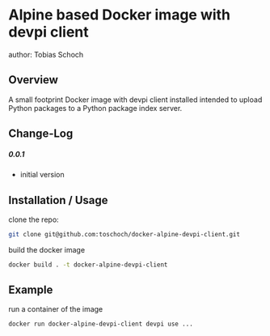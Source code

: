 Alpine based Docker image with devpi client
===============================
author: Tobias Schoch

Overview
--------

A small footprint Docker image with devpi client installed intended to upload Python packages to a Python package index server.

Change-Log
----------

##### 0.0.1
* initial version

Installation / Usage
--------------------
clone the repo:

```bash
git clone git@github.com:toschoch/docker-alpine-devpi-client.git
```

build the docker image

```bash
docker build . -t docker-alpine-devpi-client
```

Example
-------

run a container of the image

```bash
docker run docker-alpine-devpi-client devpi use ...
```